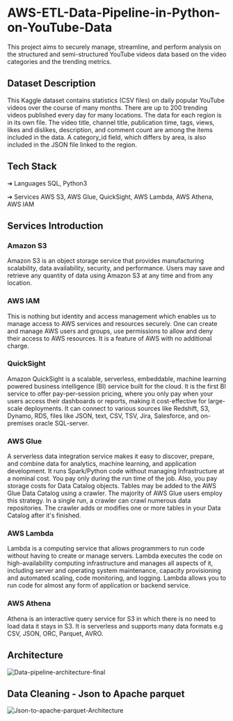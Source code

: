 # AWS-ETL-Data-Pipeline-in-Python-on-YouTube-Data
This project aims to securely manage, streamline, and perform analysis on the structured and semi-structured YouTube videos data based on the video categories and the trending metrics.


## Dataset Description

This Kaggle dataset contains statistics (CSV files) on daily popular YouTube videos over the course of many months. There are up to 200 trending videos published every day for many locations. The data for each region is in its own file. The video title, channel title, publication time, tags, views, likes and dislikes, description, and comment count are among the items included in the data. A category_id field, which differs by area, is also included in the JSON file linked to the region.

 
## Tech Stack

➔ Languages SQL, Python3

➔ Services AWS S3, AWS Glue, QuickSight, AWS Lambda, AWS Athena, AWS IAM

## Services Introduction

### Amazon S3 

Amazon S3 is an object storage service that provides manufacturing scalability, data availability, security, and performance. Users may save and retrieve any quantity of data using Amazon S3 at any time and from any location.

### AWS IAM

This is nothing but identity and access management which enables us to manage access to AWS services and resources securely. One can create and manage AWS users and groups, use permissions to allow and deny their access to AWS resources. It is a feature of AWS with no additional charge.

### QuickSight 

Amazon QuickSight is a scalable, serverless, embeddable, machine learning powered business intelligence (BI) service built for the cloud. It is the first BI service to offer pay-per-session pricing, where you only pay when your users access their dashboards or reports, making it cost-effective for large-scale deployments. It can connect to various sources like Redshift, S3, Dynamo, RDS, files like JSON, text, CSV, TSV, Jira, Salesforce, and on-premises oracle SQL-server.

### AWS Glue 

A serverless data integration service makes it easy to discover, prepare, and combine data for analytics, machine learning, and application development. It runs Spark/Python code without managing Infrastructure at a nominal cost. You pay only during the run time of the job. Also, you pay storage costs for Data Catalog objects. Tables may be added to the AWS Glue Data Catalog using a crawler. The majority of AWS Glue users employ this strategy. In a single run, a crawler can crawl numerous data repositories. The crawler adds or modifies one or more tables in your Data Catalog after it's finished.

### AWS Lambda

Lambda is a computing service that allows programmers to run code without having to create or manage servers. Lambda executes the code on high-availability computing infrastructure and manages all aspects of it, including server and operating system maintenance, capacity provisioning and automated scaling, code monitoring, and logging. Lambda allows you to run code for almost any form of application or backend service.

### AWS Athena

Athena is an interactive query service for S3 in which there is no need to load data it stays in S3. It is serverless and supports many data formats e.g CSV, JSON, ORC, Parquet, AVRO.

 

## Architecture


![Data-pipeline-architecture-final](https://user-images.githubusercontent.com/20026958/174957918-c462f0ce-5b63-4813-8e4d-80e06f9a41d9.jpg)


## Data Cleaning - Json to Apache parquet 

![Json-to-apache-parquet-Architecture](https://user-images.githubusercontent.com/20026958/174957363-344a2eff-3851-490b-a456-98b66cfd982d.png)

 
